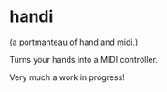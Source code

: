 # handi

(a portmanteau of hand and midi.)

Turns your hands into a MIDI controller.

Very much a work in progress!

